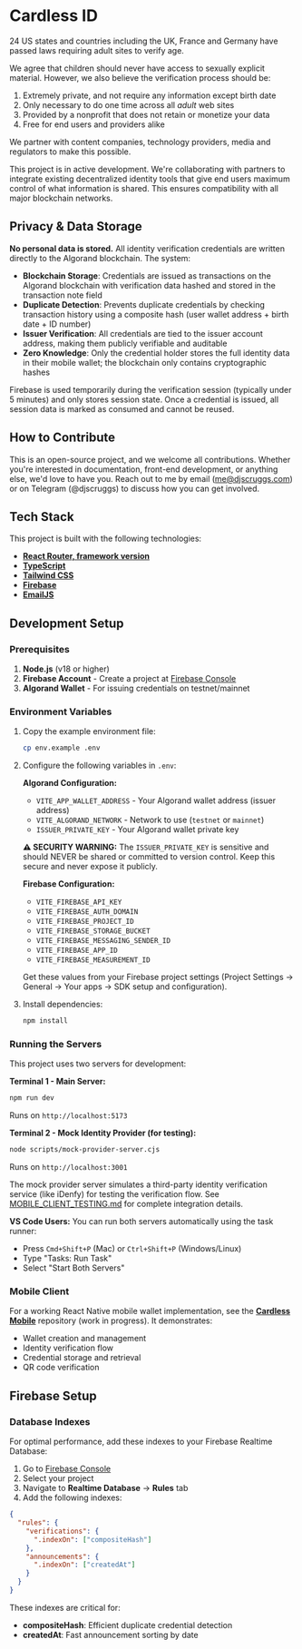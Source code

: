 # Cardless ID

24 US states and countries including the UK, France and Germany have passed laws requiring adult sites to verify age.

We agree that children should never have access to sexually explicit material. However, we also believe the verification process should be:

1. Extremely private, and not require any information except birth date
1. Only necessary to do one time across all _adult_ web sites
1. Provided by a nonprofit that does not retain or monetize your data
1. Free for end users and providers alike

We partner with content companies, technology providers, media and regulators to make this possible.

This project is in active development. We're collaborating with partners to integrate existing decentralized identity tools that give end users maximum control of what information is shared. This ensures compatibility with all major blockchain networks.

## Privacy & Data Storage

**No personal data is stored.** All identity verification credentials are written directly to the Algorand blockchain. The system:

- **Blockchain Storage**: Credentials are issued as transactions on the Algorand blockchain with verification data hashed and stored in the transaction note field
- **Duplicate Detection**: Prevents duplicate credentials by checking transaction history using a composite hash (user wallet address + birth date + ID number)
- **Issuer Verification**: All credentials are tied to the issuer account address, making them publicly verifiable and auditable
- **Zero Knowledge**: Only the credential holder stores the full identity data in their mobile wallet; the blockchain only contains cryptographic hashes

Firebase is used temporarily during the verification session (typically under 5 minutes) and only stores session state. Once a credential is issued, all session data is marked as consumed and cannot be reused.

## How to Contribute

This is an open-source project, and we welcome all contributions. Whether you're interested in documentation, front-end development, or anything else, we'd love to have you. Reach out to me by email (me@djscruggs.com) or on Telegram (@djscruggs) to discuss how you can get involved.

## Tech Stack

This project is built with the following technologies:

- **[React Router, framework version](https://reactrouter.com/start/modes#framework)**
- **[TypeScript](https://www.typescriptlang.org/)**
- **[Tailwind CSS](https://tailwindcss.com/)**
- **[Firebase](https://firebase.google.com/)**
- **[EmailJS](https://www.emailjs.com/)**

## Development Setup

### Prerequisites

1. **Node.js** (v18 or higher)
2. **Firebase Account** - Create a project at [Firebase Console](https://console.firebase.google.com)
3. **Algorand Wallet** - For issuing credentials on testnet/mainnet

### Environment Variables

1. Copy the example environment file:
   ```bash
   cp env.example .env
   ```

2. Configure the following variables in `.env`:

   **Algorand Configuration:**
   - `VITE_APP_WALLET_ADDRESS` - Your Algorand wallet address (issuer address)
   - `VITE_ALGORAND_NETWORK` - Network to use (`testnet` or `mainnet`)
   - `ISSUER_PRIVATE_KEY` - Your Algorand wallet private key

   **⚠️ SECURITY WARNING:** The `ISSUER_PRIVATE_KEY` is sensitive and should NEVER be shared or committed to version control. Keep this secure and never expose it publicly.

   **Firebase Configuration:**
   - `VITE_FIREBASE_API_KEY`
   - `VITE_FIREBASE_AUTH_DOMAIN`
   - `VITE_FIREBASE_PROJECT_ID`
   - `VITE_FIREBASE_STORAGE_BUCKET`
   - `VITE_FIREBASE_MESSAGING_SENDER_ID`
   - `VITE_FIREBASE_APP_ID`
   - `VITE_FIREBASE_MEASUREMENT_ID`

   Get these values from your Firebase project settings (Project Settings → General → Your apps → SDK setup and configuration).

3. Install dependencies:
   ```bash
   npm install
   ```

### Running the Servers

This project uses two servers for development:

**Terminal 1 - Main Server:**
```bash
npm run dev
```
Runs on `http://localhost:5173`

**Terminal 2 - Mock Identity Provider (for testing):**
```bash
node scripts/mock-provider-server.cjs
```
Runs on `http://localhost:3001`

The mock provider server simulates a third-party identity verification service (like iDenfy) for testing the verification flow. See [MOBILE_CLIENT_TESTING.md](MOBILE_CLIENT_TESTING.md) for complete integration details.

**VS Code Users:** You can run both servers automatically using the task runner:
- Press `Cmd+Shift+P` (Mac) or `Ctrl+Shift+P` (Windows/Linux)
- Type "Tasks: Run Task"
- Select "Start Both Servers"

### Mobile Client

For a working React Native mobile wallet implementation, see the **[Cardless Mobile](https://github.com/djscruggs/cardless-mobile)** repository (work in progress). It demonstrates:

- Wallet creation and management
- Identity verification flow
- Credential storage and retrieval
- QR code verification

## Firebase Setup

### Database Indexes

For optimal performance, add these indexes to your Firebase Realtime Database:

1. Go to [Firebase Console](https://console.firebase.google.com)
2. Select your project
3. Navigate to **Realtime Database** → **Rules** tab
4. Add the following indexes:

```json
{
  "rules": {
    "verifications": {
      ".indexOn": ["compositeHash"]
    },
    "announcements": {
      ".indexOn": ["createdAt"]
    }
  }
}
```

These indexes are critical for:
- **compositeHash**: Efficient duplicate credential detection
- **createdAt**: Fast announcement sorting by date
